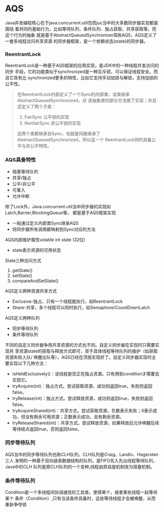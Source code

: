 # AQS
Java并发编程核心在于java.concurrent.util包而juc当中的大多数同步器实现都是围绕 着共同的基础行为，比如等待队列、条件队列、独占获取、共享获取等，而这个行为的抽象 就是基于AbstractQueuedSynchronizer简称AQS，AQS定义了一套多线程访问共享资源 的同步器框架，是一个依赖状态(state)的同步器。

### ReentrantLock
ReentrantLock是一种基于AQS框架的应用实现，是JDK中的一种线程并发访问的同步 手段，它的功能类似于synchronized是一种互斥锁，可以保证线程安全。而且它具有比 synchronized更多的特性，比如它支持手动加锁与解锁，支持加锁的公平性。

   > 在ReentrantLock内部定义了一个Sync的内部类，该类继承AbstractQueuedSynchronized，对 该抽象类的部分方法做了实现；并且还定义了两个子类：
   > 1. FairSync 公平锁的实现 
   > 1. NonfairSync 非公平锁的实现
   >
   > 这两个类都继承自Sync，也就是间接继承了AbstractQueuedSynchronized，所以这一个 ReentrantLock同时具备公平与非公平特性。
### AQS具备特性
   - 阻塞等待队列 
   - 共享/独占 
   - 公平/非公平 
   - 可重入 
   - 允许中断
   
除了Lock外，Java.concurrent.util当中同步器的实现如Latch,Barrier,BlockingQueue等， 都是基于AQS框架实现
   - 一般通过定义内部类Sync继承AQS 
   - 将同步器所有调用都映射到Sync对应的方法
   
AQS内部维护属性volatile int state (32位)
   - state表示资源的可用状态
 
State三种访问方式
   1. getState()
   1. setState()
   1. compareAndSetState()
   
AQS定义两种资源共享方式
   - Exclusive-独占，只有一个线程能执行，如ReentrantLock
   - Share-共享，多个线程可以同时执行，如Semaphore/CountDownLatch 

AQS定义两种队列 
   - 同步等待队列
   - 条件等待队列
   
不同的自定义同步器争用共享资源的方式也不同。自定义同步器在实现时只需要实现共 享资源state的获取与释放方式即可，至于具体线程等待队列的维护（如获取资源失败入队/ 唤醒出队等），AQS已经在顶层实现好了。自定义同步器实现时主要实现以下几种方法：
   - isHeldExclusively()：该线程是否正在独占资源。只有用到condition才需要去 实现它。
   - tryAcquire(int)：独占方式。尝试获取资源，成功则返回true，失败则返回 false。
   - tryRelease(int)：独占方式。尝试释放资源，成功则返回true，失败则返回 false。
   - tryAcquireShared(int)：共享方式。尝试获取资源。负数表示失败；0表示成 功，但没有剩余可用资源；正数表示成功，且有剩余资源。 
   - tryReleaseShared(int)：共享方式。尝试释放资源，如果释放后允许唤醒后续 等待结点返回true，否则返回false。
   
### 同步等待队列
AQS当中的同步等待队列也称CLH队列，CLH队列是Craig、Landin、Hagersten三人 发明的一种基于双向链表数据结构的队列，是FIFO先入先出线程等待队列，Java中的CLH 队列是原CLH队列的一个变种,线程由原自旋机制改为阻塞机制。

### 条件等待队列
Condition是一个多线程间协调通信的工具类，使得某个，或者某些线程一起等待某个 条件（Condition）,只有当该条件具备时，这些等待线程才会被唤醒，从而重新争夺锁